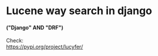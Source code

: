 # Lucene way search in django
#### ("Django" AND "DRF") 

Check:  
https://pypi.org/project/lucyfer/
